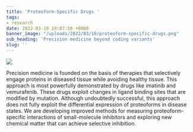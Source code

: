 ```yaml
---
title: 'Proteoform-Specific Drugs '
tags:
- research
date: 2022-03-10 19:07:50 +0000
banner_image: "/uploads/2022/03/10/proteoform-specific-drugs.png"
sub_heading: 'Precision medicine beyond coding variants'
slug: ''
---
```


<img src="{{page.banner_image}}">

Precision medicine is founded on the basis of therapies that selectively engage
proteins in diseased tissue while avoiding healthy tissue. This approach is most
powerfully demonstrated by drugs like imatinib and vemurafenib. These drugs
exploit changes in ligand binding sites that are modified by mutation. Although
undoubtedly successful, this approach does not fully exploit the differential
expression of proteoforms in disease states. We are developing improved methods
for measuring proteoform-specific interactions of small-molecule inhibitors and
exploring new chemical matter that can achieve selective inhibition.

